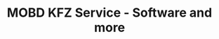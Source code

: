 ---
title: "MOBD KFZ Service - Software and more"
url: /mamming/mobd-kfz-service-software-and-more/
shop: Autowerkstatt
---